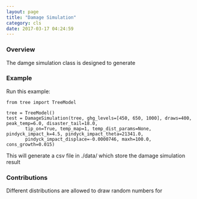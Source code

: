 ```yaml
---
layout: page
title: "Damage Simulation"
category: cls
date: 2017-03-17 04:24:59
---
```



### Overview
The damge simulation class is designed to generate 

### Example
Run this example:

```{r eval=FALSE}
from tree import TreeModel

tree = TreeModel()
test = DamageSimulation(tree, ghg_levels=[450, 650, 1000], draws=400, peak_temp=6.0, disaster_tail=18.0,
       tip_on=True, temp_map=1, temp_dist_params=None, pindyck_impact_k=4.5, pindyck_impact_theta=21341.0,
       pindyck_impact_displace=-0.0000746, maxh=100.0, cons_growth=0.015)
```
This will generate a csv file in ./data/ which store the damage simulation result

### Contributions
Different distributions are allowed to draw random numbers for 
<br>

<br>

